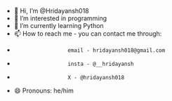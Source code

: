 - 👋 Hi, I’m @Hridayansh018
- 👀 I’m interested in programming 
- 🌱 I’m currently learning Python
- 📫 How to reach me - you can contact me through:
-                      email - hridayansh018@gmail.com
-                      insta - @__hridayansh
-                      X - @hridayansh018
- 😄 Pronouns: he/him

<!---
Hridayansh018/Hridayansh018 is a ✨ special ✨ repository because its `README.md` (this file) appears on your GitHub profile.
You can click the Preview link to take a look at your changes.
--->
